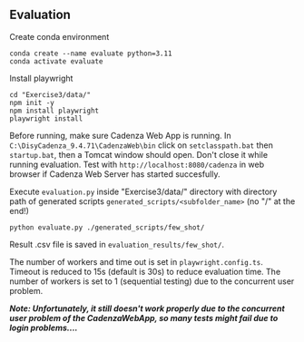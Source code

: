 ## Evaluation
Create conda environment
```
conda create --name evaluate python=3.11
conda activate evaluate
```

Install playwright
```
cd "Exercise3/data/"
npm init -y
npm install playwright
playwright install
```

Before running, make sure Cadenza Web App is running. In `C:\DisyCadenza_9.4.71\CadenzaWeb\bin` click on `setclasspath.bat` then `startup.bat`, then a Tomcat window should open. Don't close it while running evaluation.
Test with `http://localhost:8080/cadenza` in web browser if Cadenza Web Server has started succesfully.

Execute `evaluation.py` inside  "Exercise3/data/" directory with directory path of generated scripts `generated_scripts/<subfolder_name>` (no "/" at the end!)
```
python evaluate.py ./generated_scripts/few_shot/
```

Result .csv file is saved in  `evaluation_results/few_shot/`.

The number of workers and time out is set in `playwright.config.ts`. 
Timeout is reduced to 15s (default is 30s) to reduce evaluation time. 
The number of workers is set to 1 (sequential testing) due to the concurrent user problem.

***Note: Unfortunately, it still doesn't work properly due to the concurrent user problem of the CadenzaWebApp, so many tests might fail due to login problems....***